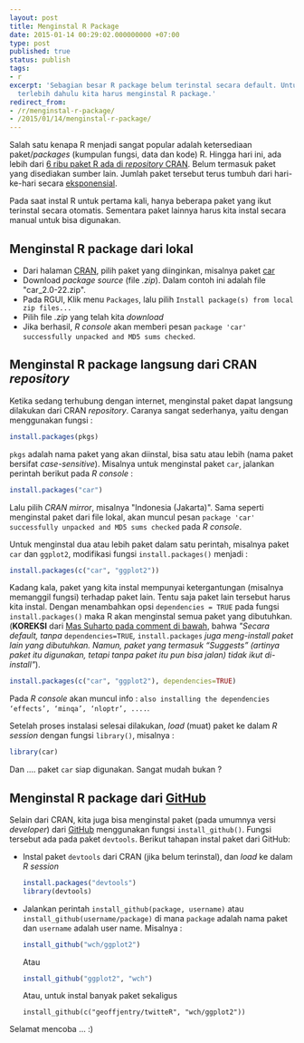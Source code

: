 ```yaml
---
layout: post
title: Menginstal R Package
date: 2015-01-14 00:29:02.000000000 +07:00
type: post
published: true
status: publish
tags:
- r
excerpt: 'Sebagian besar R package belum terinstal secara default. Untuk dapat menggunakannya,
  terlebih dahulu kita harus menginstal R package.'
redirect_from:
- /r/menginstal-r-package/
- /2015/01/14/menginstal-r-package/
---
```

Salah satu kenapa R menjadi sangat popular adalah ketersediaan
paket/*packages* (kumpulan fungsi, data dan kode) R. Hingga hari ini,
ada lebih dari [6 ribu paket R ada di *repository*
CRAN](http://cran.r-project.org/). Belum termasuk paket yang disediakan
sumber lain. Jumlah paket tersebut terus tumbuh dari hari-ke-hari secara
[eksponensial](http://blog.revolutionanalytics.com/2010/09/what-can-other-languages-learn-from-r.html).

Pada saat instal R untuk pertama kali, hanya beberapa paket yang ikut
terinstal secara otomatis. Sementara paket lainnya harus kita instal
secara manual untuk bisa digunakan.

## Menginstal R package dari lokal

-   Dari halaman [CRAN](http://cran.r-project.org/), pilih paket yang
    diinginkan, misalnya paket
    [car](http://cran.r-project.org/web/packages/car/index.html)
-   Download *package source* (file *.zip*). Dalam contoh ini adalah
    file "car\_2.0-22.zip".
-   Pada RGUI, Klik menu `Packages`, lalu pilih
    `Install package(s) from local zip files...`
-   Pilih file *.zip* yang telah kita *download*
-   Jika berhasil, *R console* akan memberi pesan
    `package 'car' successfully unpacked and MD5 sums checked`.

## Menginstal R package langsung dari CRAN *repository*

Ketika sedang terhubung dengan internet, menginstal paket dapat langsung
dilakukan dari CRAN *repository*. Caranya sangat sederhanya, yaitu
dengan menggunakan fungsi :

```r
install.packages(pkgs)
```

`pkgs` adalah nama paket yang akan diinstal, bisa satu atau lebih (nama
paket bersifat *case-sensitive*). Misalnya untuk menginstal paket `car`,
jalankan perintah berikut pada *R console* :

```r
install.packages("car")
```

Lalu pilih *CRAN mirror*, misalnya "Indonesia (Jakarta)". Sama seperti
menginstal paket dari file lokal, akan muncul pesan
`package 'car' successfully unpacked and MD5 sums checked` pada *R
console*.

Untuk menginstal dua atau lebih paket dalam satu perintah, misalnya
paket `car` dan `ggplot2`, modifikasi fungsi `install.packages()`
menjadi :

```r
install.packages(c("car", "ggplot2"))
```

Kadang kala, paket yang kita instal mempunyai ketergantungan (misalnya
memanggil fungsi) terhadap paket lain. Tentu saja paket lain tersebut
harus kita instal. Dengan menambahkan opsi `dependencies = TRUE` pada
fungsi `install.packages()` maka R akan menginstal semua paket yang
dibutuhkan. (**KOREKSI** dari [Mas Suharto pada comment di
bawah](http://nurandi.id/blog/menginstal-r-package/#comment1), bahwa
*"Secara default, tanpa* `dependencies=TRUE`*,* `install.packages` *juga
meng-install paket lain yang dibutuhkan. Namun, paket yang termasuk
“Suggests” (artinya paket itu digunakan, tetapi tanpa paket itu pun bisa
jalan) tidak ikut di-install"*).

```r
install.packages(c("car", "ggplot2"), dependencies=TRUE)
```

Pada *R console* akan muncul info :
`also installing the dependencies ‘effects’, ‘minqa’, ‘nloptr’, ....`.

Setelah proses instalasi selesai dilakukan, *load* (muat) paket ke dalam
*R session* dengan fungsi `library()`, misalnya :

```r
library(car)
```

Dan .... paket `car` siap digunakan. Sangat mudah bukan ?

## Menginstal R package dari [GitHub](https://github.com/)

Selain dari CRAN, kita juga bisa menginstal paket (pada umumnya versi
*developer*) dari [GitHub](https://github.com/) menggunakan fungsi
`install_github()`. Fungsi tersebut ada pada paket `devtools`. Berikut
tahapan instal paket dari GitHub:

-   Instal paket `devtools` dari CRAN (jika belum terinstal), dan *load*
    ke dalam *R session*

    ```r
    install.packages("devtools")
    library(devtools)
    ```

-   Jalankan perintah `install_github(package, username)` atau
    `install_github(username/package)` di mana `package` adalah nama
    paket dan `username` adalah user name. Misalnya :

    ```r
    install_github("wch/ggplot2")
    ```

    Atau

    ```r
    install_github("ggplot2", "wch")
    ```

    Atau, untuk instal banyak paket sekaligus

    ```
    install_github(c("geoffjentry/twitteR", "wch/ggplot2"))
    ```

Selamat mencoba ... :)
